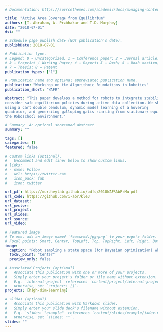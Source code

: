 ```yaml
---
# Documentation: https://sourcethemes.com/academic/docs/managing-content/

title: "Active Area Coverage from Equilibrium"
authors: [I. Abraham, A. Prabhakar and T.D. Murphey]
date: "2018-07-01"
doi: ""

# Schedule page publish date (NOT publication's date).
publishDate: 2018-07-01

# Publication type.
# Legend: 0 = Uncategorized; 1 = Conference paper; 2 = Journal article;
# 3 = Preprint / Working Paper; 4 = Report; 5 = Book; 6 = Book section;
# 7 = Thesis; 8 = Patent
publication_types: ["1"]

# Publication name and optional abbreviated publication name.
publication: "Workshop on the Algorithmic Foundations in Robotics"
publication_short: "WAFR"

abstract: "This paper develops a method for robots to integrate stability into actively seeking out informative measurements through coverage. We derive a controller using hybrid systems theory that allows us to
consider safe equilibrium policies during active data collection. We show that our method is able to maintain Lyapunov attractiveness while still actively seeking out data. Using incremental sparse Gaussian processes, we define distributions which allow a robot to actively seek out informative measurements. We illustrate our methods for shape estimation
using a cart double pendulum, dynamic model learning of a hovering
quadrotor, and generating galloping gaits starting from stationary equilibrium by learning a dynamics model for the half-cheetah system from
the Roboschool environment."

# Summary. An optional shortened abstract.
summary: ""

tags: []
categories: []
featured: false

# Custom links (optional).
#   Uncomment and edit lines below to show custom links.
# links:
# - name: Follow
#   url: https://twitter.com
#   icon_pack: fab
#   icon: twitter

url_pdf: https://murpheylab.github.io/pdfs/2018WAFRAbPrMu.pdf
url_code: https://github.com/i-abr/kle3
url_dataset:
url_poster:
url_project:
url_slides:
url_source:
url_video:

# Featured image
# To use, add an image named `featured.jpg/png` to your page's folder. 
# Focal points: Smart, Center, TopLeft, Top, TopRight, Left, Right, BottomLeft, Bottom, BottomRight.
image:
  caption: "Robot sampling a state space (for Bayesian optimization) while taking into account dynamic constraints (keeping the cart double pendulum inverted)."
  focal_point: "Center"
  preview_only: false

# Associated Projects (optional).
#   Associate this publication with one or more of your projects.
#   Simply enter your project's folder or file name without extension.
#   E.g. `internal-project` references `content/project/internal-project/index.md`.
#   Otherwise, set `projects: []`.
projects: [high-dim-learning]

# Slides (optional).
#   Associate this publication with Markdown slides.
#   Simply enter your slide deck's filename without extension.
#   E.g. `slides: "example"` references `content/slides/example/index.md`.
#   Otherwise, set `slides: ""`.
slides: ""
---
```

